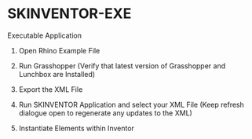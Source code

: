 # SKINVENTOR-EXE
Executable Application

1. Open Rhino Example File

2. Run Grasshopper (Verify that latest version of Grasshopper and Lunchbox are Installed)

3. Export the XML File

4. Run SKINVENTOR Application and select your XML File (Keep refresh dialogue open to regenerate any updates to the XML)

5. Instantiate Elements within Inventor